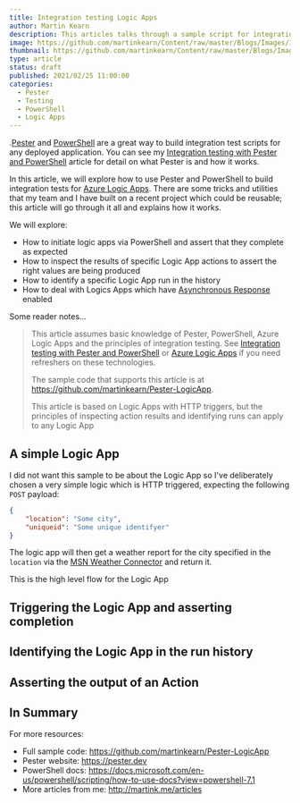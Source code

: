 ```yaml
---
title: Integration testing Logic Apps
author: Martin Kearn
description: This articles talks through a sample script for integration testing Azure Logic Apps with Pester and PowerShell
image: https://github.com/martinkearn/Content/raw/master/Blogs/Images/IntTestingLogicApps.jpg
thumbnail: https://github.com/martinkearn/Content/raw/master/Blogs/Images/IntTestingLogicApps.jpg
type: article
status: draft
published: 2021/02/25 11:00:00
categories: 
  - Pester
  - Testing
  - PowerShell
  - Logic Apps
---
```


.[Pester](https://pester.dev) and [PowerShell](https://docs.microsoft.com/en-us/powershell/scripting/how-to-use-docs?view=powershell-7.1) are a great way to build integration test scripts for any deployed application. You can see my [Integration testing with Pester and PowerShell](http://martink.me/articles/integration-testing-with-pester-and-powershell) article for detail on what Pester is and how it works.

In this article, we will explore how to use Pester and PowerShell to build integration tests for [Azure Logic Apps](https://azure.microsoft.com/en-gb/services/logic-apps/). There are some tricks and utilities that my team and I have built on a recent project which could be reusable; this article will go through it all and explains how it works.

We will explore:

- How to initiate logic apps via PowerShell and assert that they complete as expected
- How to inspect the results of specific Logic App actions to assert the right values are being produced
- How to identify a specific Logic App run in the history 
- How to deal with Logics Apps which have [Asynchronous Response](https://docs.microsoft.com/en-us/azure/logic-apps/logic-apps-workflow-actions-triggers#run-actions-in-a-synchronous-operation-pattern) enabled

Some reader notes...

> This article assumes basic knowledge of Pester, PowerShell, Azure Logic Apps and the principles of integration testing. See [Integration testing with Pester and PowerShell](http://martink.me/articles/integration-testing-with-pester-and-powershell) or  [Azure Logic Apps](https://azure.microsoft.com/en-gb/services/logic-apps/) if you need refreshers on these technologies.
>
> The sample code that supports this article is at https://github.com/martinkearn/Pester-LogicApp.
>
> This article is based on Logic Apps with HTTP triggers, but the principles of inspecting action results and identifying runs can apply to any Logic App

## A simple Logic App

I did not want this sample to be about the Logic App so I've deliberately chosen a very simple logic which is HTTP triggered, expecting the following `POST` payload:

```json
{
    "location": "Some city",
    "uniqueid": "Some unique identifyer"
}
```

The logic app will then get a weather report for the city specified in the `location` via the [MSN Weather Connector](https://docs.microsoft.com/en-us/connectors/msnweather/) and return it. 

This is the high level flow for the Logic App



## Triggering the Logic App and asserting completion

## Identifying the Logic App in the run history

## Asserting the output of an Action

## In Summary

For more resources:

- Full sample code: https://github.com/martinkearn/Pester-LogicApp
- Pester website: https://pester.dev
- PowerShell docs: https://docs.microsoft.com/en-us/powershell/scripting/how-to-use-docs?view=powershell-7.1
- More articles from me: http://martink.me/articles

